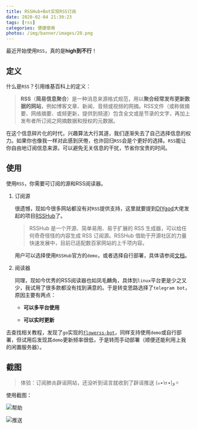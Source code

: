```yaml
---
title: RSSHub+Bot实现RSS订阅
date: 2020-02-04 21:39:23
tags: [rss]
categories: 便捷使用
photos: /img/banner/images/20.png
---
```


最近开始使用`RSS`，真的是**high到不行**！

## 定义

什么是`RSS`？引用维基百科上的定义：

> **RSS**（**简易信息聚合**）是一种消息来源格式规范，用以**聚合经常发布更新数据的网站**，例如博客文章、新闻、音频或视频的网摘。RSS文件（或称做摘要、网络摘要、或频更新，提供到频道）包含全文或是节录的文字，再加上发布者所订阅之网摘数据和授权的元数据。

在这个信息碎片化的时代，兴趣算法大行其道，我们逐渐失去了自己选择信息的权力。如果你也像我一样对此感到厌倦，也许回归`RSS`会是个更好的选择。`RSS`能让你自由地订阅信息来源，可以避免无关信息的干扰，节省你宝贵的时间。

<!--more-->

## 使用

使用`RSS`，你需要可订阅的源和RSS阅读器。

1. 订阅源

   很遗憾，现如今很多网站都没有对`RSS`提供支持，这里就要提到[DIYgod](https://github.com/diygod)大佬发起的项目[RSSHub](https://github.com/DIYgod/RSSHub)了。

   > RSSHub 是一个开源、简单易用、易于扩展的 RSS 生成器，可以给任何奇奇怪怪的内容生成 RSS 订阅源。RSSHub 借助于开源社区的力量快速发展中，目前已适配数百家网站的上千项内容。
   
   用户可以选择使用`RSSHub`官方的`demo`，或者选择自行部署，具体请参阅[文档](https://docs.rsshub.app/)。

2. 阅读器

   同理，现如今优秀的RSS阅读器也如凤毛麟角，具体到`linux`平台更是少之又少，我试用了很多款都没有找到满意的。于是转变思路选择了`telegram bot`，原因主要有两点：

   + **可以多平台使用**

   + **可以实时更新**

   

去查找相关教程，发现了`go`实现的[`flowerss-bot`](https://github.com/indes/flowerss-bot)，同样支持使用`demo`或自行部署，但试用后发现其`demo`更新频率很低，于是转而手动部署（顺便还能利用上我的闲置服务器）。

## 截图

> 体验：订阅肺炎辟谣网站，还没听到谣言就收到了辟谣推送 (๑•̀ㅂ•́)و✧

使用截图：

![帮助](https://img.vim-cn.com/20/7cfc5776d8cd86c0372009dd0b846715a3384b.png)

![推送](https://img.vim-cn.com/09/ab2658f7df2c569c273eadeb58d885817d21a2.png)